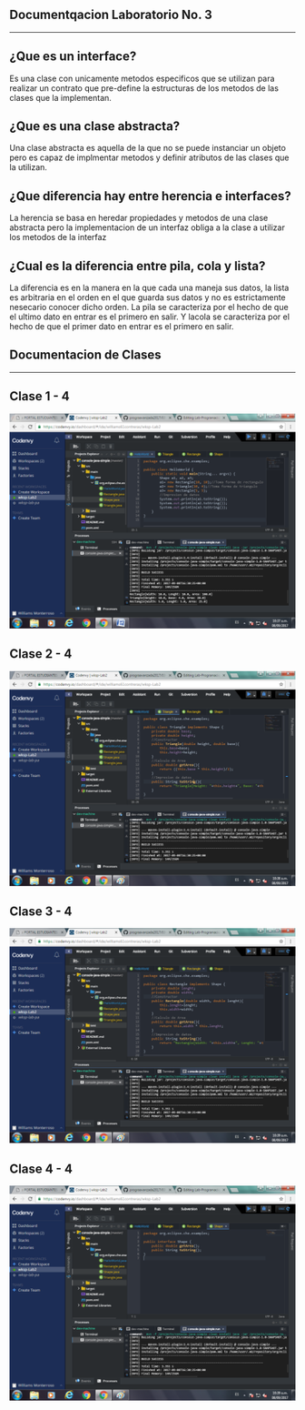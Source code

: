 Documentqacion Laboratorio No. 3
--------------------------------
--------------------------------
¿Que es un interface?
-----------------------
Es una clase con unicamente metodos especificos que se utilizan para realizar un contrato que pre-define la estructuras de los metodos de las clases que la implementan.

¿Que es una clase abstracta?
----------------------------
Una clase abstracta es aquella de la que no se puede instanciar un objeto pero es capaz de implmentar metodos y definir atributos de las clases que la utilizan.

¿Que diferencia hay entre herencia e interfaces?
------------------------------------------------
La herencia se basa en heredar propiedades y metodos de una clase abstracta pero la implementacion de un interfaz obliga a la clase a utilizar los metodos de la interfaz

¿Cual es la diferencia entre pila, cola y lista?
------------------------------------------------
La diferencia es en la manera en la que cada una maneja sus datos, la lista es arbitraria en el orden en el que guarda sus datos y no es estrictamente nesecario conocer dicho orden. La pila se caracteriza por el hecho de que el ultimo dato en entrar es el primero en salir. Y lacola se caracteriza por el hecho de que el primer dato en entrar es el primero en salir.

Documentacion de Clases
-----------------------
-----------------------
Clase 1 - 4
-----------
![Clase 1 - 4](https://github.com/willson61/Lab-Programacion-Avanzada/blob/master/labprograavanzada/Screen%20No.1.png "Clase 1 - 4")

Clase 2 - 4
-----------
![Clase 2 - 4](https://github.com/willson61/Lab-Programacion-Avanzada/blob/master/labprograavanzada/Screen%20No.%202.png "Clase 2 - 4")

Clase 3 - 4
-----------
![Clase 3 - 4](https://github.com/willson61/Lab-Programacion-Avanzada/blob/master/labprograavanzada/Screen%20No.%203.png "Clase 3 - 4")

Clase 4 - 4
-----------
![Clase 4 - 4](https://github.com/willson61/Lab-Programacion-Avanzada/blob/master/labprograavanzada/Screen%20No.%204.png "Clase 4 - 4")

